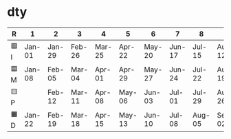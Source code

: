 # dty

| R  | 1 | 2 | 3 | 4 | 5 | 6 | 7 | 8 | 9 | 10 | 11 | 12 | 13 | 14 | SUM |
| --- | --- | --- | --- | --- | --- | --- | --- | --- | --- | --- | --- | --- | --- | --- | --: |
| 🟩I | Jan-01 | Jan-29 | Feb-26 | Mar-25 | Apr-22 | May-20 | Jun-17 | Jul-15 | Aug-12 | Sep-09 | Oct-07 | Nov-04 | Dec-02 | Dec-29 |   +4 |
| 🟦M | Jan-08 | Feb-05 | Mar-04 | Apr-01 | Apr-29 | May-27 | Jun-24 | Jul-22 | Aug-19 | Sep-16 | Oct-14 | Nov-11 | Dec-09 |        |  +11 |
| 🟨P |        | Feb-12 | Mar-11 | Apr-08 | May-06 | Jun-03 | Jul-01 | Jul-29 | Aug-26 | Sep-23 | Oct-21 | Nov-18 | Dec-16 |        |  -12 |
| 🟧D | Jan-22 | Feb-19 | Mar-18 | Apr-15 | May-13 | Jun-10 | Jul-08 | Aug-05 | Sep-02 | Sep-30 | Oct-28 | Nov-25 | Dec-20 |        |   -1 |
